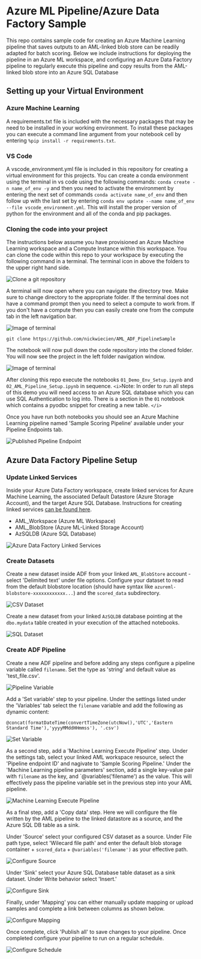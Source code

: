 # Azure ML Pipeline/Azure Data Factory Sample

This repo contains sample code for creating an Azure Machine Learning pipeline that saves outputs to an AML-linked blob store can be readily adapted for batch scoring. Below we include instructions for deploying the pipeline in an Azure ML workspace, and configuring an Azure Data Factory pipeline to regularly execute this pipeline and copy results from the AML-linked blob store into an Azure SQL Database

## Setting up your Virtual Environment

### Azure Machine Learning

A requirements.txt file is included with the necessary packages that may be need to be installed in your working environment. To install these packages you can execute a command line argument from your notebook cell by entering `%pip install -r requirements.txt`.

### VS Code

A vscode_environment.yml file is included in this repository for creating a virtual environment for this projects. You can create a conda environment using the terminal in vs code using the following commands: `conda create -n name_of_env -y` and then you need to activate the environment by entering the next set of commands `conda activate name_of_env` and then follow up with the last set by entering  `conda env update --name name_of_env --file vscode_environment.yml`. This will install the proper version of python for the environment and all of the conda and pip packages.

### Cloning the code into your project

The instructions below assume you have provisioned an Azure Machine Learning workspace and a Compute Instance within this workspace. You can clone the code within this repo to your workspace by executing the following command in a terminal. The terminal icon in above the folders to the upper right hand side.

![Clone a git repository](img/img12.png?raw=true "Clone git repo")

A terminal will now open where you can navigate the directory tree. Make sure to change directory to the appropriate folder. If the terminal does not have a command prompt then you need to select a compute to work from. If you don't have a compute then you can easily create one from the compute tab in the left navigation bar.

![Image of terminal](img/img13.png?raw=true "Notebook Terminal")

```
git clone https://github.com/nickwiecien/AML_ADF_PipelineSample
```
The notebook will now pull down the code repository into the cloned folder. You will now see the project in the left folder navigation window.

![Image of terminal](img/img16.png?raw=true "Notebook Terminal")


After cloning this repo execute the notebooks `01_Demo_Env_Setup.ipynb` and `02_AML_Pipeline_Setup.ipynb` in sequence. `<i>`Note: In order to run all steps of this demo you will need access to an Azure SQL database which you can use SQL Authentication to log into. There is a section in the `01` notebook which contains a pyodbc snippet for creating a new table. `</i>`

Once you have run both notebooks you should see an Azure Machine Learning pipeline named 'Sample Scoring Pipeline' available under your Pipeline Endpoints tab.

![Published Pipeline Endpoint](img/img01.png?raw=true "Published Pipeline Endpoint")

## Azure Data Factory Pipeline Setup

### Update Linked Services

Inside your Azure Data Factory workspace, create linked services for Azure Machine Learning, the associated Default Datastore (Azure Storage Account), and the target Azure SQL Database. Instructions for creating linked services [can be found here](https://docs.microsoft.com/en-us/azure/data-factory/concepts-linked-services).

- AML_Workspace (Azure ML Workspace)
- AML_BlobStore (Azure ML-Linked Storage Account)
- AzSQLDB (Azure SQL Database)

![Azure Data Factory Linked Services](img/img02.png?raw=true "Azure Data Factory Linked Services")

### Create Datasets

Create a new dataset inside ADF from your linked `AML_BlobStore` account - select 'Delimited text' under file options. Configure your dataset to read from the default blobstore location (should have syntax like `azureml-blobstore-xxxxxxxxxxxx...`) and the `scored_data` subdirectory.

![CSV Dataset](img/img03.png?raw=true "CSV Dataset")

Create a new dataset from your linked `AzSQLDB` database pointing at the `dbo.mydata` table created in your execution of the attached notebooks.

![SQL Dataset](img/img04.png?raw=true "SQL Dataset")

### Create ADF Pipeline

Create a new ADF pipeline and before adding any steps configure a pipeline variable called `filename`. Set the type as 'string' and default value as 'test_file.csv'.

![Pipeline Variable](img/img05.png?raw=true "Pipeline Variable")

Add a 'Set variable' step to your pipeline. Under the settings listed under the 'Variables' tab select the `filename` variable and add the following as dynamic content:

```
@concat(formatDateTime(convertTimeZone(utcNow(),'UTC','Eastern Standard Time'),'yyyyMMddHHmmss'), '.csv')
```

![Set Variable](img/img06.png?raw=true "Set Variable")

As a second step, add a 'Machine Learning Execute Pipeline' step. Under the settings tab, select your linked AML workspace resource, select the 'Pipeline endpoint ID' and nagivate to 'Sample Scoring Pipeline.' Under the 'Machine Learning pipeline parameters' section, add a single key-value pair with `filename` as the key, and `@variables('filename') as the value. This will effectively pass the pipeline variable set in the previous step into your AML pipeline.

![Machine Learning Execute Pipeline](img/img07.png?raw=true "Machine Learning Execute Pipeline")

As a final step, add a 'Copy data' step. Here we will configure the file written by the AML pipeline to the linked datastore as a source, and the Azure SQL DB table as a sink.

Under 'Source' select your configured CSV dataset as a source. Under File path type, select 'Wilecard file path' and enter the default blob storage container + `scored_data` + `@variables('filename')` as your effective path.

![Configure Source](img/img08.png?raw=true "Configure Source")

Under 'Sink' select your Azure SQL Database table dataset as a sink dataset. Under Write behavior select 'Insert.'

![Configure Sink](img/img09.png?raw=true "Configure Sink")

Finally, under 'Mapping' you can either manually update mapping or upload samples and complete a link between columns as shown below.

![Configure Mapping](img/img10.png?raw=true "Configure Mapping")

Once complete, click 'Publish all' to save changes to your pipeline. Once completed configure your pipeline to run on a regular schedule.

![Configure Schedule](img/img11.png?raw=true "Configure Schedule")
